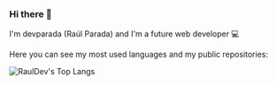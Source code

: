 ### Hi there 👋

I'm devparada (Raúl Parada) and I'm a future web developer 💻

Here you can see my most used languages and my public repositories:

![RaulDev's Top Langs](https://github-readme-stats.vercel.app/api/top-langs/?username=devparada&layout=compact&theme=radical)
